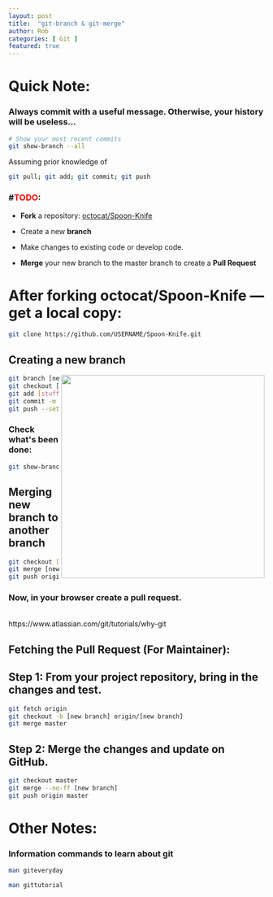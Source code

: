```yaml
---
layout: post
title:  "git-branch & git-merge"
author: Rob
categories: [ Git ]
featured: true
---
```



# Quick Note:
### **Always commit with a useful message.** Otherwise, your history will be useless...

```bash
# Show your most recent commits
git show-branch --all
```

Assuming prior knowledge of
```bash
git pull; git add; git commit; git push
```

### \#<span style="color:red">TODO</span>:

- **Fork** a repository: [octocat/Spoon-Knife](https://github.com/octocat/Spoon-Knife)

- Create a new **branch**

- Make changes to existing code or develop code.

- **Merge** your new branch to the master branch to create a **Pull Request**


# After forking octocat/Spoon-Knife — get a local copy:

```bash
git clone https://github.com/USERNAME/Spoon-Knife.git
```

## Creating a new branch

<img src="https://wac-cdn.atlassian.com/dam/jcr:fcad863b-e0da-4a55-92ee-7caf4988e34e/02.svg?cdnVersion=le" width="400" height="400" align="right">


```bash
git branch [new branch]
git checkout [new branch]      # git checkout -b [new branch]
git add [stuff/work]
git commit -m "my new work"
git push --set-upstream origin [new branch]
```

### Check what's been done:

```bash
git show-branch
```

## Merging new branch to another branch
```bash
git checkout [branch]
git merge [new branch]
git push origin [branch]
```

### Now, in your browser create a **pull request**.
<br>

<footer> https://www.atlassian.com/git/tutorials/why-git</footer>


## Fetching the Pull Request (For Maintainer):

## Step 1: From your project repository, bring in the changes and test.
```bash
git fetch origin
git checkout -b [new branch] origin/[new branch]
git merge master
```
## Step 2: Merge the changes and update on GitHub.
```bash
git checkout master
git merge --no-ff [new branch]
git push origin master
```



# Other Notes:


### Information commands to learn about git

```bash
man giteveryday

man gittutorial
```



